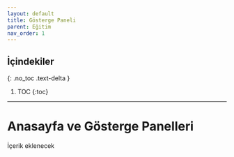 ```yaml
---
layout: default
title: Gösterge Paneli
parent: Eğitim
nav_order: 1
---
```


## İçindekiler
{: .no_toc .text-delta }

1. TOC
{:toc}

---

# Anasayfa ve Gösterge Panelleri

İçerik eklenecek